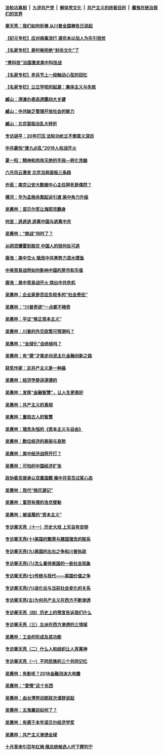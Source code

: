 ####  [法轮功真相](../../../../basic/blob/master/README.md?t=06292302) &nbsp;|&nbsp; [九评共产党](../../../../9ping.md/blob/master/README.md?t=06292302) &nbsp;|&nbsp; [解体党文化](../../../../jtdwh.md/blob/master/README.md?t=06292302)  &nbsp;|&nbsp; [共产主义的终极目的](../../../../gczydzjmd.md/blob/master/README.md?t=06292302) &nbsp;|&nbsp; [魔鬼在统治我们的世界](../../../../mgztzwmdsj.md/blob/master/README.md?t=06292302) 

#### [章天亮：我们如何祈祷 从川普全国祷告日说起](../pages/nsc423/n11944627.md?t=06292302) 

#### [【纪元专栏】应对病毒流行 渥京未以加人为先引担忧](../pages/nsc423/n11875714.md?t=06292302) 

#### [【名家专栏】是时候拒绝“封杀文化”了](../pages/nsc423/n11814093.md?t=06292302) 

#### [“黑科技”治国激发美中科技战](../pages/nsc423/n11638056.md?t=06292302) 

#### [【名家专栏】老兵节上一段触动心弦的回忆](../pages/nsc423/n11646016.md?t=06292302) 

#### [【名家专栏】公立学校的起源：集体主义与失败](../pages/nsc423/n11601833.md?t=06292302) 

#### [臧山：港澳办表态透露四大关键](../pages/nsc423/n11421628.md?t=06292302) 

#### [臧山：中共缺乏管理开放社会的能力](../pages/nsc423/n11407457.md?t=06292302) 

#### [臧山：北京面临治乱大转折](../pages/nsc423/n11406895.md?t=06292302) 

#### [专访胡平：20年打压 法轮功屹立不倒意义深远](../pages/nsc423/n11398800.md?t=06292302) 

#### [中共最怕“逢九必乱”2019人权战开火](../pages/nsc423/n11385248.md?t=06292302) 

#### [夏一阳：精神和肉体灭绝的手段—转化洗脑](../pages/nsc423/n11368250.md?t=06292302) 

#### [六月风云激变 北京当局面临三条路](../pages/nsc423/n11313668.md?t=06292302) 

#### [许茹：南京公安大数据中心主任猝死是偶然？](../pages/nsc423/n11064744.md?t=06292302) 

#### [横河：华为孟晚舟案起诉引渡 美中角力升级](../pages/nsc423/n11027230.md?t=06292302) 

#### [吴惠林：诺贝尔奖让海耶克翻身](../pages/nsc423/n10890049.md?t=06292302) 

#### [何坚：逃逃逃 逃离中国与逃离中共](../pages/nsc423/n10592891.md?t=06292302) 

#### [吴惠林：“商战”何时了？](../pages/nsc423/n10573558.md?t=06292302) 

#### [从网贷爆雷到股灾 中国人的钱何处可逃](../pages/nsc423/n10572800.md?t=06292302) 

#### [唐浩：美中交火 隐现中共黑势力混水摸鱼](../pages/nsc423/n10544040.md?t=06292302) 

#### [中美贸易战将如何影响中国的房市和币值](../pages/nsc423/n10543697.md?t=06292302) 

#### [唐浩：美中贸易战开火 烧出中共危机](../pages/nsc423/n10540126.md?t=06292302) 

#### [吴惠林：企业家是否应负较多的“社会责任”](../pages/nsc423/n10535022.md?t=06292302) 

#### [吴惠林：“川普奇迹”一点都不稀奇](../pages/nsc423/n10512808.md?t=06292302) 

#### [吴惠林：平议“修正资本主义”](../pages/nsc423/n10495724.md?t=06292302) 

#### [吴惠林：川普的外交政策可预测吗？](../pages/nsc423/n10462387.md?t=06292302) 

#### [吴惠林：“全球化”会终结吗？](../pages/nsc423/n10452838.md?t=06292302) 

#### [吴惠林：有“德”才能走向民主化金融创新之路](../pages/nsc423/n10432292.md?t=06292302) 

#### [获奖作家：这共产主义是一种癌](../pages/nsc423/n10431541.md?t=06292302) 

#### [吴惠林：经济学是讲道德的](../pages/nsc423/n10398014.md?t=06292302) 

#### [吴惠林：发挥“金融智慧”，让人生更美好](../pages/nsc423/n10375019.md?t=06292302) 

#### [吴惠林：共产主义的真相](../pages/nsc423/n10351394.md?t=06292302) 

#### [吴惠林：重拾古人的智慧](../pages/nsc423/n10337691.md?t=06292302) 

#### [吴惠林：理念永恒的《资本主义与自由》](../pages/nsc423/n10316274.md?t=06292302) 

#### [吴惠林：数位经济的美丽与哀愁](../pages/nsc423/n10292946.md?t=06292302) 

#### [吴惠林：美中经济战将开打？](../pages/nsc423/n10258825.md?t=06292302) 

#### [吴惠林：可怕的中国经济扩张](../pages/nsc423/n10219147.md?t=06292302) 

#### [政协委员提承认双重国籍 揭中共官员过客心态](../pages/nsc423/n10208809.md?t=06292302) 

#### [吴惠林：现代“桃花源记”](../pages/nsc423/n10185234.md?t=06292302) 

#### [吴惠林：富而有德的洛克斐勒](../pages/nsc423/n10142264.md?t=06292302) 

#### [吴惠林：被诬蔑的“资本主义”](../pages/nsc423/n10124816.md?t=06292302) 

#### [专访章天亮（十一）历史大戏 上天自有安排](../pages/nsc423/n10094905.md?t=06292302) 

#### [专访章天亮(十)美国的繁荣与建国理念的联系](../pages/nsc423/n10094899.md?t=06292302) 

#### [专访章天亮(九)美国的左右之争和川普执政](../pages/nsc423/n10094889.md?t=06292302) 

#### [专访章天亮(八)怎么看待美国的一些社会现象](../pages/nsc423/n10094857.md?t=06292302) 

#### [专访章天亮(七)传统与现代——美国价值之争](../pages/nsc423/n10093140.md?t=06292302) 

#### [专访章天亮(六)进化论与当前社会变化的关系](../pages/nsc423/n10092036.md?t=06292302) 

#### [专访章天亮(五)为何共产主义在西方不断渗透](../pages/nsc423/n10083620.md?t=06292302) 

#### [专访章天亮（四）历史上的预言告诉我们什么](../pages/nsc423/n10083606.md?t=06292302) 

#### [专访章天亮（三）左派在西方渗透的三领域](../pages/nsc423/n10081115.md?t=06292302) 

#### [吴惠林：工会的形成及其功能](../pages/nsc423/n10080633.md?t=06292302) 

#### [专访章天亮（二）什么人和组织让人背离神](../pages/nsc423/n10076637.md?t=06292302) 

#### [专访章天亮（一）不同民族的三个共同记忆](../pages/nsc423/n10074188.md?t=06292302) 

#### [吴惠林：有影呒？2018金融泡沫大地震](../pages/nsc423/n10040534.md?t=06292302) 

#### [吴惠林：“爱情”这个东西](../pages/nsc423/n10019423.md?t=06292302) 

#### [吴惠林：由台湾劳动部政次请辞说起](../pages/nsc423/n9979679.md?t=06292302) 

#### [吴惠林：五鬼搬运如何了？](../pages/nsc423/n9925338.md?t=06292302) 

#### [吴惠林：有感于本年诺贝尔经济学奖](../pages/nsc423/n9871883.md?t=06292302) 

#### [吴惠林：共产主义渗透全球](../pages/nsc423/n9812748.md?t=06292302) 

#### [十月革命引百年红祸 俄总统候选人吁下葬列宁](../pages/nsc423/n9810182.md?t=06292302) 


